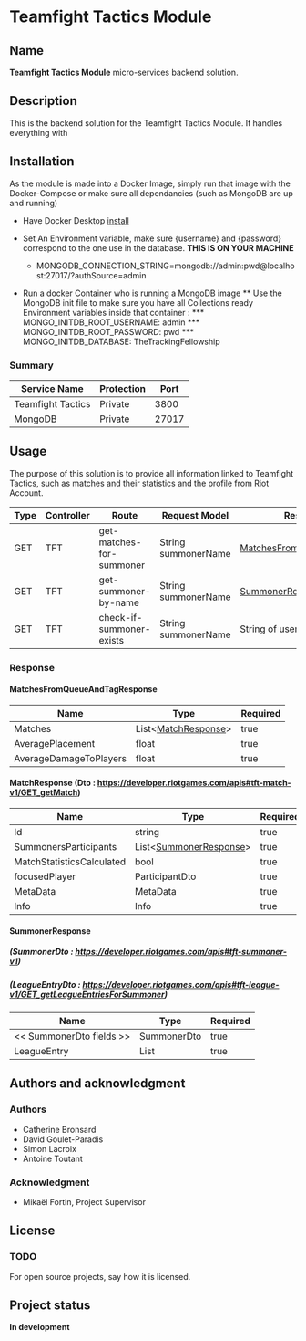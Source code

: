 # Teamfight Tactics Module

## Name
**Teamfight Tactics Module** micro-services backend solution.

## Description
This is the backend solution for the Teamfight Tactics Module. It handles everything with 

## Installation
As the module is made into a Docker Image, simply run that image with the Docker-Compose or make sure all dependancies (such as MongoDB are up and running)
* Have Docker Desktop [install](https://www.docker.com/products/docker-desktop/)
* Set An Environment variable, make sure {username} and {password} correspond to the one use in the database. **THIS IS ON
  YOUR MACHINE**     
	* MONGODB_CONNECTION_STRING=mongodb://admin:pwd@localhost:27017/?authSource=admin

* Run a docker Container who is running a MongoDB image
	** Use the MongoDB init file to make sure you have all Collections ready
	Environment variables inside that container :
		*** MONGO_INITDB_ROOT_USERNAME: admin
        *** MONGO_INITDB_ROOT_PASSWORD: pwd
        *** MONGO_INITDB_DATABASE: TheTrackingFellowship

### Summary

| Service Name             | Protection | Port  |     
|--------------------------|------------|-------|
| Teamfight Tactics        | Private    | 3800  |     
| MongoDB                  | Private    | 27017 |     


## Usage
The purpose of this solution is to provide all information linked to Teamfight Tactics, such as matches and their statistics and the profile from Riot Account.

| Type  | Controller | Route                    | Request Model                                    | Response Model                                     |     
|-------|------------|--------------------------|--------------------------------------------------|----------------------------------------------------|
|  GET  |    TFT     | get-matches-for-summoner | String summonerName						        | [MatchesFromQueueAndTagResponse](#MatchesFromQueueAndTagResponse) |
|  GET  |    TFT     | get-summoner-by-name     | String summonerName						        | [SummonerResponse](#SummonerResponse) |
|  GET  |    TFT     | check-if-summoner-exists | String summonerName							    | String of username if exists |

### Response
#### MatchesFromQueueAndTagResponse

| Name                   | Type									  | Required |
|------------------------|----------------------------------------|----------|
| Matches				 | List<[MatchResponse](#MatchResponse)>  | true     |
| AveragePlacement		 | float								  | true     |
| AverageDamageToPlayers | float								  | true     |

#### MatchResponse (Dto : https://developer.riotgames.com/apis#tft-match-v1/GET_getMatch)

| Name						| Type											| Required |
|---------------------------|-----------------------------------------------|----------|
| Id					    | string										| true     |
| SummonersParticipants	    | List<[SummonerResponse](#SummonerResponse)>	| true     |
| MatchStatisticsCalculated | bool											| true     |
| focusedPlayer				| ParticipantDto								| true     |
| MetaData					| MetaData										| true     |
| Info						| Info											| true     |

#### SummonerResponse 
##### (SummonerDto : https://developer.riotgames.com/apis#tft-summoner-v1)
##### (LeagueEntryDto : https://developer.riotgames.com/apis#tft-league-v1/GET_getLeagueEntriesForSummoner)
| Name						| Type											| Required |
|---------------------------|-----------------------------------------------|----------|
| << SummonerDto fields >>  | SummonerDto									| true     |
| LeagueEntry				| List<LeagueEntryDto>							| true     |



## Authors and acknowledgment
### Authors
* Catherine Bronsard
* David Goulet-Paradis
* Simon Lacroix
* Antoine Toutant
### Acknowledgment
* Mikaël Fortin, Project Supervisor 

## License
### TODO
For open source projects, say how it is licensed.

## Project status
**In development**
